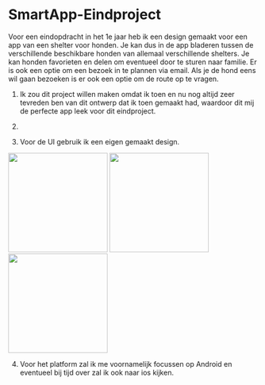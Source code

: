 # SmartApp-Eindproject

Voor een eindopdracht in het 1e jaar heb ik een design gemaakt voor een app van een shelter voor honden. Je kan dus in de app bladeren tussen de verschillende beschikbare honden van allemaal verschillende shelters. Je kan honden favorieten en delen om eventueel door te sturen naar familie. Er is ook een optie om een bezoek in te plannen via email. Als je de hond eens wil gaan bezoeken is er ook een optie om de route op te vragen.

1. Ik zou dit project willen maken omdat ik toen en nu nog altijd zeer tevreden ben van dit ontwerp dat ik toen gemaakt had, waardoor dit mij de perfecte app leek voor dit eindproject.

2.

3. Voor de UI gebruik ik een eigen gemaakt design. 
<p float="left">
  <img src="https://user-images.githubusercontent.com/71887067/157192025-c075ec39-1901-4d57-a4f9-0bb511b8fad2.png" width="200">
  <img src="https://user-images.githubusercontent.com/71887067/157192103-4d8faa8b-b847-4657-9d19-217175a262eb.png" width="200">
  <img src="https://user-images.githubusercontent.com/71887067/157192402-74ae8902-abd5-4f79-a5d8-615d591dd210.png" width="200">
</p>

4. Voor het platform zal ik me voornamelijk focussen op Android en eventueel bij tijd over zal ik ook naar ios kijken.
